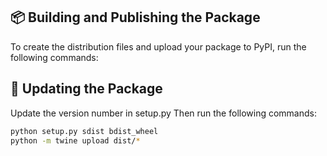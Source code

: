 ## 📦 Building and Publishing the Package

To create the distribution files and upload your package to PyPI, run the following commands:

## 📝 Updating the Package

Update the version number in setup.py
Then run the following commands:

```bash
python setup.py sdist bdist_wheel
python -m twine upload dist/*
```